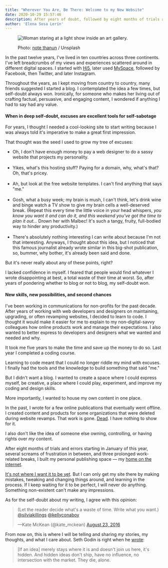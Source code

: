 ```yaml
---
title: "Wherever You Are, Be There: Welcome to my New Website" 
date: 2020-10-29 15:57:46
description: After years of doubt, followed by eight months of trials and errors, several screams of frustration in between, and three prolonged work-related breaks, I finally built my personal publishing space – my own site. 
author: 'Elena Sosa Lerín'
---
```

<figure>
<img data-src="https://res.cloudinary.com/esarin72/image/upload/q_auto:good/v1604007535/notes/post-one-note-thanun-unsplash_twhbev.jpg" loading="lazy" alt="Woman staring at a light show inside an art gallery." class="lazyload">
<figcaption>
    <p><span class="thick">Photo:</span> <a href="https://unsplash.com/photos/gz_OvDdPVd0">note thanun</a> / Unsplash</p>
</figcaption>
</figure>


In the past twelve years, I've lived in ten countries across three continents. I've left breadcrumbs of my views and experiences scattered around in different digital spaces. I started with <a href=”https://en.wikipedia.org/wiki/Hi5”> Hi5</a>, later used <a href=”https://www.feedough.com/does-myspace-still-exist-why-did-myspace-fail/”>MySpace</a>, followed by Facebook, then Twitter, and later Instagram. 

Throughout the years, as I kept moving from country to country, many friends suggested I started a blog. I contemplated the idea a few times, but self-doubt always won. Ironically, for someone who makes her living out of crafting factual, persuasive, and engaging content, I wondered if anything I had to say had any value. 


#### When in deep self-doubt, excuses are excellent tools for self-sabotage

For years, I thought I needed a cool-looking site to start writing because I was always told it's imperative to make a great first impression. 

That thought was the seed I used to grow my tree of excuses: 

<ul class="list">
        <li>Oh, I don't have enough money to pay a web designer to do a sassy website that projects my personality.</li><br>
        <li>Yikes, what's this hosting stuff? Paying for a domain, why, what's that? Oh, that's pricey.</li><br>
        <li>Ah, but look at the free website templates. I can't find anything that says "me."</li><br>
        <li>Gosh, what a busy week; my brain is mush, I can't think, let's drink wine and binge watch a TV show to give my brain cells a well-deserved break. (Repeat this every time the little voice in your head whispers, <em>you know you want it and can do it, and this weekend you've got the time to plan it out…</em> Drown her with Malbec! It's such a tangy, fruity, full-bodied way to hinder any productivity.)</li><br>
        <li>There's absolutely nothing interesting I can write about because I'm not that interesting. Anyways, I thought about this idea, but I noticed that this famous journalist already wrote similar in this big-shot publication, so, bummer, why bother, it's already been said and done.</li>
      </ul>

But it's never really about any of these points, right? 

I lacked confidence in myself. I feared that people would find whatever I wrote disappointing at best, a total waste of their time at worst. So, after years of pondering whether to blog or not to blog, my self-doubt won.

#### New skills, new possibilities, and second chances

I've been working in communications for non-profits for the past decade. After years of working with web developers and designers on maintaining, upgrading, or often revamping websites, I decided to learn to code. I thought it would make it easier for me to explain to my non-digital-savvy colleagues how online products work and manage their expectations. I also wanted to better express to developers and designers what we wanted and needed and why. 

It took me five years to make the time and save up the money to do so. Last year I completed a coding course.

Learning to code meant that I could no longer riddle my mind with excuses. I finally had the tools and the knowledge to build something that said "me." 

But I didn't want a blog. I wanted to create a space where I could express myself, be creative, a place where I could play, experiment, and improve my coding and design skills. 

More importantly, I wanted to house my own content in one place.

In the past, I wrote for a few online publications that eventually went offline. I created content and products for some organizations that were deleted during website revamps. That work is gone. <a href="https://indieweb.org/site-deaths">Dead</a>. I have nothing to show for it. 


I also don't like the idea of someone else owning, controlling, or having rights over *my* content. 

After eight months of trials and errors starting in January of this year, several screams of frustration in between, and three prolonged work-related breaks, I built my personal publishing space &mdash; my <a href="https://matthiasott.com/articles/into-the-personal-website-verse">home on the internet</a>.

<a href="/about-this-site">It's not where I want it to be yet</a>. But I can only get my site there by making mistakes, tweaking and changing things around, and learning in the process. If I keep waiting for it to be perfect, I will never do anything. Something non-existent can't make any impressions.

As for the self-doubt about my writing, I agree with this opinion:

<blockquote class="twitter-tweet">
<p>
(Let the reader decide what&#39;s a waste of time. Write what you want.) <a href="https://twitter.com/silviakillings?ref_src=twsrc%5Etfw">@silviakillings</a> <a href="https://twitter.com/kellyconaboy?ref_src=twsrc%5Etfw">@kellyconaboy</a>
</p>
<p>&mdash;Kate McKean (@kate_mckean) <a href="https://twitter.com/kate_mckean/status/768166928858820608">August 23, 2016</a>
</p>
</blockquote>

From now on, this is where I will be telling and sharing <em>my</em> stories, my thoughts, and what I care about. Seth Godin is right when he <a href="https://seths.blog/2010/11/where-do-ideas-come-from/">wrote</a>:

<blockquote>
<p>
[If an idea] merely stays where it is and doesn't join us here, it's hidden. And hidden ideas don't ship, have no influence, no intersection with the market. They die, alone.
</p>
</blockquote>
